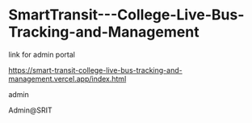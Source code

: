 # SmartTransit---College-Live-Bus-Tracking-and-Management

link for admin portal

https://smart-transit-college-live-bus-tracking-and-management.vercel.app/index.html

admin

Admin@SRIT



